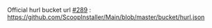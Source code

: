Official hurl bucket url [#289](https://github.com/Orange-OpenSource/hurl/issues/289) : https://github.com/ScoopInstaller/Main/blob/master/bucket/hurl.json
